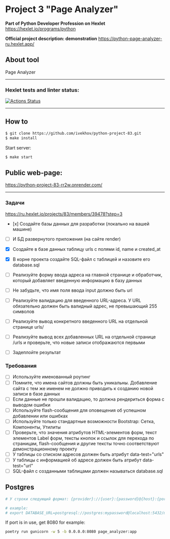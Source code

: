 # Project 3 "Page Analyzer"

**Part of Python Developer Profession on Hexlet**
https://hexlet.io/programs/python

**Official project description: demonstration**
https://python-page-analyzer-ru.hexlet.app/


## About tool

Page Analyzer

---



### Hexlet tests and linter status:
[![Actions Status](https://github.com/ivekhov/python-project-83/actions/workflows/hexlet-check.yml/badge.svg)](https://github.com/ivekhov/python-project-83/actions)


----
## How to

```bash
$ git clone https://github.com/ivekhov/python-project-83.git
$ make install
```

Start server:
```bash
$ make start
```

## Public web-page:

https://python-project-83-rr2w.onrender.com/

----

### Задачи
https://ru.hexlet.io/projects/83/members/39478?step=3 

- [х] Создайте базы данных для разработки (локально на вашей машине) 

- [ ] И БД развернутого приложения (на сайте render)

- [x] Создайте в базе данных таблицу urls с полями id, name и created_at

- [x] В корне проекта создайте SQL-файл с таблицей и назовите его database.sql

- [ ] Реализуйте форму ввода адреса на главной странице и обработчик, который добавляет введенную информацию в базу данных

- [ ] Не забудьте, что имя поля ввода input должно быть url

- [ ] Реализуйте валидацию для введенного URL-адреса. У URL обязательно должен быть валидный адрес, не превышающий 255 символов

- [ ] Реализуйте вывод конкретного введенного URL на отдельной странице urls/<id>

- [ ] Реализуйте вывод всех добавленных URL на отдельной странице /urls и проверьте, что новые записи отображаются первыми

- [ ] Задеплойте результат


### Требования
- [ ] Используйте именованный роутинг
- [ ] Помните, что имена сайтов должны быть уникальны. Добавление сайта с тем же именем не должно приводить к созданию новой записи в базе данных
- [ ] Если данные не прошли валидацию, то должна рендериться форма с выводом ошибки
- [ ] Используйте flash-сообщения для оповещения об успешном добавлении или ошибках
- [ ] Используйте только стандартные возможности Bootstrap: Сетка, Компоненты, Утилиты
- [ ] Проверьте, что значения атрибутов HTML-элементов форм, текст элементов Label форм, тексты кнопок и ссылок для перехода по страницам, flash-сообщения и другие тексты точно соответствуют демонстрационному проекту
- [ ] У таблицы со списком адресов должен быть атрибут data-test="urls"
- [ ] У таблицы с информацией об адресе должен быть атрибут data-test="url"
- [ ] SQL-файл с созданными таблицами должен называться database.sql

## Postgres

```bash
# У строки следующий формат: {provider}://{user}:{password}@{host}:{port}/{db}

# example: 
# export DATABASE_URL=postgresql://postgres:mypassword@localhost:5432/mydb
```


If port is in use, get 8080 for example:
```bash
poetry run gunicorn -w 5 -b 0.0.0.0:8080 page_analyzer:app

